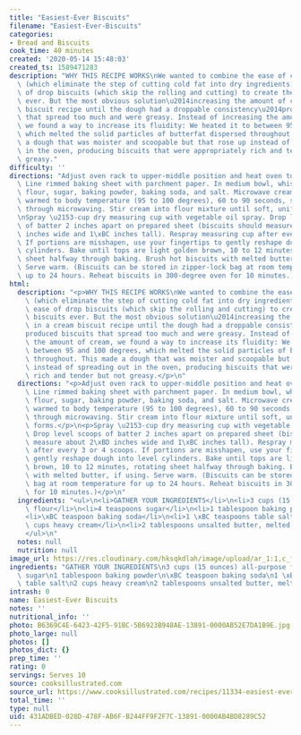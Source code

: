 ```yaml
---
title: "Easiest-Ever Biscuits"
filename: "Easiest-Ever-Biscuits"
categories:
- Bread and Biscuits
cook_time: 40 minutes
created: '2020-05-14 15:48:03'
created_ts: 1589471283
description: "WHY THIS RECIPE WORKS\nWe wanted to combine the ease of cream biscuits\
  \ (which eliminate the step of cutting cold fat into dry ingredients) with the ease\
  \ of drop biscuits (which skip the rolling and cutting) to create the easiest biscuits\
  \ ever. But the most obvious solution\u2014increasing the amount of cream in a cream\
  \ biscuit recipe until the dough had a droppable consistency\u2014produced biscuits\
  \ that spread too much and were greasy. Instead of increasing the amount of cream,\
  \ we found a way to increase its fluidity: We heated it to between 95 and 100 degrees,\
  \ which melted the solid particles of butterfat dispersed throughout. This made\
  \ a dough that was moister and scoopable but that rose up instead of spreading out\
  \ in the oven, producing biscuits that were appropriately rich and tender but not\
  \ greasy."
difficulty: ''
directions: "Adjust oven rack to upper-middle position and heat oven to 450 degrees.\
  \ Line rimmed baking sheet with parchment paper. In medium bowl, whisk together\
  \ flour, sugar, baking powder, baking soda, and salt. Microwave cream until just\
  \ warmed to body temperature (95 to 100 degrees), 60 to 90 seconds, stirring halfway\
  \ through microwaving. Stir cream into flour mixture until soft, uniform dough forms.\n\
  \nSpray \u2153-cup dry measuring cup with vegetable oil spray. Drop level scoops\
  \ of batter 2 inches apart on prepared sheet (biscuits should measure about 2\xBD\
  \ inches wide and 1\xBC inches tall). Respray measuring cup after every 3 or 4 scoops.\
  \ If portions are misshapen, use your fingertips to gently reshape dough into level\
  \ cylinders. Bake until tops are light golden brown, 10 to 12 minutes, rotating\
  \ sheet halfway through baking. Brush hot biscuits with melted butter, if using.\
  \ Serve warm. (Biscuits can be stored in zipper-lock bag at room temperature for\
  \ up to 24 hours. Reheat biscuits in 300-degree oven for 10 minutes.)"
html:
  description: "<p>WHY THIS RECIPE WORKS\nWe wanted to combine the ease of cream biscuits\
    \ (which eliminate the step of cutting cold fat into dry ingredients) with the\
    \ ease of drop biscuits (which skip the rolling and cutting) to create the easiest\
    \ biscuits ever. But the most obvious solution\u2014increasing the amount of cream\
    \ in a cream biscuit recipe until the dough had a droppable consistency\u2014\
    produced biscuits that spread too much and were greasy. Instead of increasing\
    \ the amount of cream, we found a way to increase its fluidity: We heated it to\
    \ between 95 and 100 degrees, which melted the solid particles of butterfat dispersed\
    \ throughout. This made a dough that was moister and scoopable but that rose up\
    \ instead of spreading out in the oven, producing biscuits that were appropriately\
    \ rich and tender but not greasy.</p>\n"
  directions: "<p>Adjust oven rack to upper-middle position and heat oven to 450 degrees.\
    \ Line rimmed baking sheet with parchment paper. In medium bowl, whisk together\
    \ flour, sugar, baking powder, baking soda, and salt. Microwave cream until just\
    \ warmed to body temperature (95 to 100 degrees), 60 to 90 seconds, stirring halfway\
    \ through microwaving. Stir cream into flour mixture until soft, uniform dough\
    \ forms.</p>\n<p>Spray \u2153-cup dry measuring cup with vegetable oil spray.\
    \ Drop level scoops of batter 2 inches apart on prepared sheet (biscuits should\
    \ measure about 2\xBD inches wide and 1\xBC inches tall). Respray measuring cup\
    \ after every 3 or 4 scoops. If portions are misshapen, use your fingertips to\
    \ gently reshape dough into level cylinders. Bake until tops are light golden\
    \ brown, 10 to 12 minutes, rotating sheet halfway through baking. Brush hot biscuits\
    \ with melted butter, if using. Serve warm. (Biscuits can be stored in zipper-lock\
    \ bag at room temperature for up to 24 hours. Reheat biscuits in 300-degree oven\
    \ for 10 minutes.)</p>\n"
  ingredients: "<ul>\n<li>GATHER YOUR INGREDIENTS</li>\n<li>3 cups (15 ounces) all-purpose\
    \ flour</li>\n<li>4 teaspoons sugar</li>\n<li>1 tablespoon baking powder</li>\n\
    <li>\xBC teaspoon baking soda</li>\n<li>1 \xBC teaspoons table salt</li>\n<li>2\
    \ cups heavy cream</li>\n<li>2 tablespoons unsalted butter, melted (optional)</li>\n\
    </ul>\n"
  notes: null
  nutrition: null
image_url: https://res.cloudinary.com/hksqkdlah/image/upload/ar_1:1,c_fill,dpr_2.0,f_auto,fl_lossy.progressive.strip_profile,g_faces:auto,q_auto:low,w_344/43110-sfs-biscuits-8052
ingredients: "GATHER YOUR INGREDIENTS\n3 cups (15 ounces) all-purpose flour\n4 teaspoons\
  \ sugar\n1 tablespoon baking powder\n\xBC teaspoon baking soda\n1 \xBC teaspoons\
  \ table salt\n2 cups heavy cream\n2 tablespoons unsalted butter, melted (optional)"
intrash: 0
name: Easiest-Ever Biscuits
notes: ''
nutritional_info: ''
photo: B6369C4E-6423-42F5-91BC-5B6923B948AE-13891-0000AB52E7DA1B9E.jpg
photo_large: null
photos: []
photos_dict: {}
prep_time: ''
rating: 0
servings: Serves 10
source: cooksillustrated.com
source_url: https://www.cooksillustrated.com/recipes/11334-easiest-ever-biscuits
total_time: ''
type: null
uid: 431ADBED-028D-478F-AB6F-B244FF9F2F7C-13891-0000AB4BD8289C52
---
```

